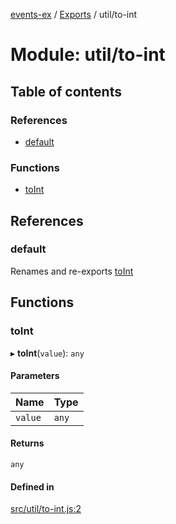 [events-ex](../README.md) / [Exports](../modules.md) / util/to-int

# Module: util/to-int

## Table of contents

### References

- [default](util_to_int.md#default)

### Functions

- [toInt](util_to_int.md#toint)

## References

### default

Renames and re-exports [toInt](util_to_int.md#toint)

## Functions

### toInt

▸ **toInt**(`value`): `any`

#### Parameters

| Name | Type |
| :------ | :------ |
| `value` | `any` |

#### Returns

`any`

#### Defined in

[src/util/to-int.js:2](https://github.com/snowyu/events-ex.js/blob/7dce4f6/src/util/to-int.js#L2)
